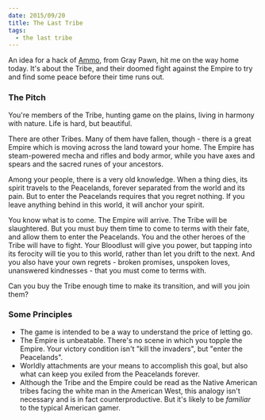 ```yaml
---
date: 2015/09/20
title: The Last Tribe
tags:
  - the last tribe
---
```


An idea for a hack of [Ammo](http://cegames.wikidot.com/ammorpg),
from Gray Pawn, hit me on the way home today. It's about the Tribe,
and their doomed fight against the Empire to try and find some
peace before their time runs out.

<!-- more -->

### The Pitch

You're members of the Tribe, hunting game on the plains, living in harmony with nature. Life is hard, but beautiful.

There are other Tribes. Many of them have fallen, though - there is a great Empire which is moving across the land toward your home. The Empire has steam-powered mecha and rifles and body armor, while you have axes and spears and the sacred runes of your ancestors.

Among your people, there is a very old knowledge. When a thing dies, its spirit travels to the Peacelands, forever separated from the world and its pain. But to enter the Peacelands requires that you regret nothing. If you leave anything behind in this world, it will anchor your spirit.

You know what is to come. The Empire will arrive. The Tribe will be slaughtered. But you must buy them time to come to terms with their fate, and allow them to enter the Peacelands. You and the other heroes of the Tribe will have to fight. Your Bloodlust will give you power, but tapping into its ferocity will tie you to this world, rather than let you drift to the next. And you also have your own regrets - broken promises, unspoken loves, unanswered kindnesses - that you must come to terms with.

Can you buy the Tribe enough time to make its transition, and will you join them?

### Some Principles

* The game is intended to be a way to understand the price of letting go.
* The Empire is unbeatable. There's no scene in which you topple the Empire. Your victory condition isn't "kill the invaders", but "enter the Peacelands".
* Worldly attachments are your means to accomplish this goal, but also what can keep you exiled from the Peacelands forever.
* Although the Tribe and the Empire could be read as the Native American tribes facing the white man in the American West, this analogy isn't necessary and is in fact counterproductive. But it's likely to be *familiar* to the typical American gamer.
